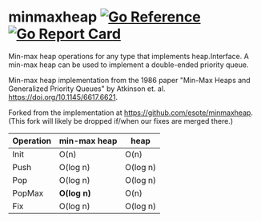 # minmaxheap [![Go Reference](https://pkg.go.dev/badge/storj.io/minmaxheap.svg)](https://pkg.go.dev/storj.io/minmaxheap) [![Go Report Card](https://goreportcard.com/badge/storj.io/minmaxheap)](https://goreportcard.com/report/storj.io/minmaxheap)

Min-max heap operations for any type that implements heap.Interface. A min-max
heap can be used to implement a double-ended priority queue.

Min-max heap implementation from the 1986 paper "Min-Max Heaps and Generalized
Priority Queues" by Atkinson et. al. https://doi.org/10.1145/6617.6621.

Forked from the implementation at https://github.com/esote/minmaxheap. (This
fork will likely be dropped if/when our fixes are merged there.)

| Operation | min-max heap | heap |
| --- | --- | --- |
| Init | O(n) | O(n) |
| Push | O(log n) | O(log n) |
| Pop | O(log n) | O(log n) |
| PopMax | **O(log n)** | O(n) |
| Fix | O(log n) | O(log n) |
